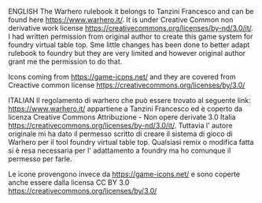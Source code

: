 ENGLISH
The Warhero rulebook it belongs to Tanzini Francesco and can be found here https://www.warhero.it/.
It is under Creative Common non derivative work license https://creativecommons.org/licenses/by-nd/3.0/it/.
I had written permission from original author to create this game system for foundry virtual table top. Sme little changes has been done to better adapt rulebook to foundry but they are very limited and however original author grant me the permission to do that.

Icons coming from https://game-icons.net/ and they are covered from Creactive common license https://creativecommons.org/licenses/by/3.0/


ITALIAN
Il regolamento di warhero che può essere trovato al seguente link: https://www.warhero.it/ appartiene a Tanzini Francesco ed è coperto da licenza Creative Commons Attribuzione - Non opere derivate 3.0 Italia https://creativecommons.org/licenses/by-nd/3.0/it/.
Tuttavia l' autore originale mi ha dato il permesso scritto di creare il sistema di gioco di Warhero per il tool foundry virtual table top. Qualsiasi remix o modifica fatta si è resa necessaria per l' adattamento a foundry ma ho comunque il permesso per farle.

Le icone provengono invece da https://game-icons.net/ e sono coperte anche essere dalla licensa CC BY 3.0 https://creativecommons.org/licenses/by/3.0/
